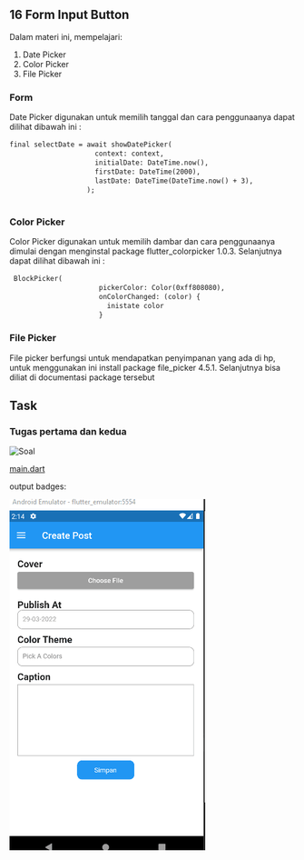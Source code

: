 

## 16 Form Input Button

Dalam materi ini, mempelajari:
1. Date Picker
2. Color Picker
3. File Picker

### Form
 Date Picker digunakan untuk memilih tanggal dan cara penggunaanya dapat dilihat dibawah ini :
 ```
final selectDate = await showDatePicker(
                      context: context,
                      initialDate: DateTime.now(),
                      firstDate: DateTime(2000),
                      lastDate: DateTime(DateTime.now() + 3),
                    );
                    
 ```

### Color Picker
Color Picker digunakan untuk memilih dambar dan cara penggunaanya dimulai dengan menginstal package flutter_colorpicker 1.0.3. Selanjutnya dapat dilihat dibawah ini :
``` 
 BlockPicker(
                      pickerColor: Color(0xff808080),
                      onColorChanged: (color) {
                        inistate color
                      }

```

   

### File Picker
File picker berfungsi untuk mendapatkan penyimpanan yang ada di hp, untuk menggunakan ini install package file_picker 4.5.1. Selanjutnya bisa diliat di documentasi package tersebut


## Task

### Tugas pertama dan kedua
![Soal](./gift/soal.jpegf)


[main.dart](./praktikum/section17/lib/main.dart)

output badges:

![Videos](./gift/output.gif)





